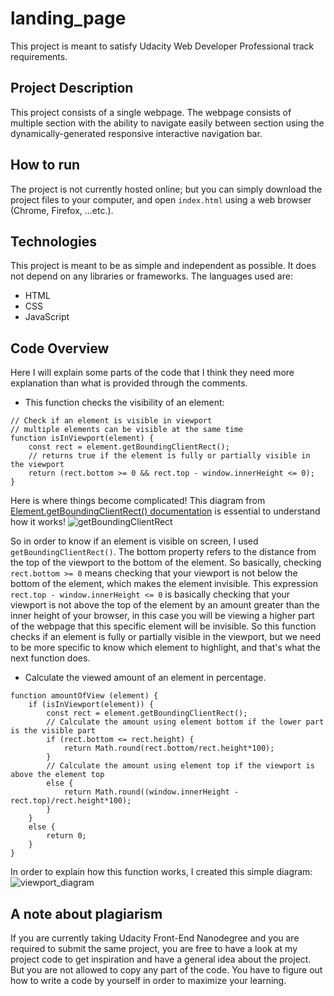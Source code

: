 # landing_page

This project is meant to satisfy Udacity Web Developer Professional track requirements.

## Project Description

This project consists of a single webpage. The webpage consists of multiple section with the ability to navigate easily between section using the dynamically-generated responsive interactive navigation bar.

## How to run

The project is not currently hosted online; but you can simply download the project files to your computer, and open `index.html` using a web browser (Chrome, Firefox, ...etc.).

## Technologies

This project is meant to be as simple and independent as possible. It does not depend on any libraries or frameworks. The languages used are:
- HTML
- CSS
- JavaScript

## Code Overview

Here I will explain some parts of the code that I think they need more explanation than what is provided through the comments.

- This function checks the visibility of an element:
```
// Check if an element is visible in viewport
// multiple elements can be visible at the same time 
function isInViewport(element) {
    const rect = element.getBoundingClientRect();
	// returns true if the element is fully or partially visible in the viewport
	return (rect.bottom >= 0 && rect.top - window.innerHeight <= 0);
}
```
Here is where things become complicated!
This diagram from [Element.getBoundingClientRect() documentation](https://developer.mozilla.org/en-US/docs/Web/API/Element/getBoundingClientRect) is essential to understand how it works!
![getBoundingClientRect](https://developer.mozilla.org/en-US/docs/Web/API/Element/getBoundingClientRect/element-box-diagram.png)

So in order to know if an element is visible on screen, I used `getBoundingClientRect()`. The bottom property refers to the distance from the top of the viewport to the bottom of the element. So basically, checking `rect.bottom >= 0` means checking that your viewport is not below the bottom of the element, which makes the element invisible.
This expression `rect.top - window.innerHeight <= 0` is basically checking that your viewport is not above the top of the element by an amount greater than the inner height of your browser, in this case you will be viewing a higher part of the webpage that this specific element will be invisible.
So this function checks if an element is fully or partially visible in the viewport, but we need to be more specific to know which element to highlight, and that's what the next function does.

- Calculate the viewed amount of an element in percentage.
```
function amountOfView (element) {
	if (isInViewport(element)) {
		const rect = element.getBoundingClientRect();
		// Calculate the amount using element bottom if the lower part is the visible part
		if (rect.bottom <= rect.height) {
			return Math.round(rect.bottom/rect.height*100);
		}
		// Calculate the amount using element top if the viewport is above the element top
		else {
			return Math.round((window.innerHeight - rect.top)/rect.height*100);
		}
	}
	else {
		return 0;
	}
}
```
In order to explain how this function works, I created this simple diagram:
![viewport_diagram](https://user-images.githubusercontent.com/22101838/134018699-32203e59-044f-4486-bb48-cfe56145e829.png)

## A note about plagiarism

If you are currently taking Udacity Front-End Nanodegree and you are required to submit the same project, you are free to have a look at my project code to get inspiration and have a general idea about the project. But you are not allowed to copy any part of the code. You have to figure out how to write a code by yourself in order to maximize your learning.
